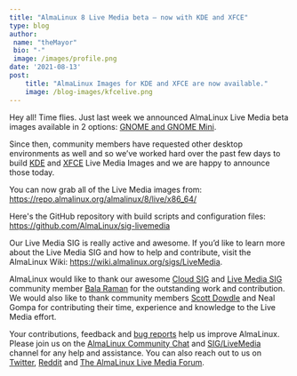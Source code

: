 ```yaml
---
title: "AlmaLinux 8 Live Media beta – now with KDE and XFCE"
type: blog
author: 
 name: "theMayor"
 bio: "-"
 image: /images/profile.png
date: '2021-08-13'
post:
    title: "AlmaLinux Images for KDE and XFCE are now available."
    image: /blog-images/kfcelive.png
---
```


Hey all! Time flies. Just last week we announced AlmaLinux Live Media beta images available in 2 options: [GNOME and GNOME Mini](https://almalinux.org/blog/announcing-almalinux-live-media-beta/).

Since then, community members have requested other desktop environments as well and so we’ve worked hard over the past few days to build [KDE](https://kde.org/) and [XFCE](https://www.xfce.org/) Live Media Images and we are happy to announce those today.

You can now grab all of the Live Media images from: https://repo.almalinux.org/almalinux/8/live/x86_64/

Here's the GitHub repository with build scripts and configuration files: https://github.com/AlmaLinux/sig-livemedia

Our Live Media SIG is really active and awesome. If you’d like to learn more about the Live Media SIG and how to help and contribute, visit the AlmaLinux Wiki: https://wiki.almalinux.org/sigs/LiveMedia.

AlmaLinux would like to thank our awesome [Cloud SIG](https://wiki.almalinux.org/sigs/Cloud.html) and [Live Media SIG](https://wiki.almalinux.org/sigs/LiveMedia.html) community member [Bala Raman](https://github.com/srbala) for the outstanding work and contribution. We would also like to thank community members [Scott Dowdle](https://fedoraproject.org/wiki/User:Dowdle) and Neal Gompa for contributing their time, experience and knowledge to the Live Media effort.

Your contributions, feedback and [bug reports](https://bugs.almalinux.org/) help us improve AlmaLinux. Please join us on the [AlmaLinux Community Chat](https://chat.almalinux.org/) and [SIG/LiveMedia](https://chat.almalinux.org/almalinux/channels/siglivemedia) channel for any help and assistance. You can also reach out to us on [Twitter](https://twitter.com/almalinux), [Reddit](https://reddit.com/r/almalinux) and [The AlmaLinux Live Media Forum](https://almalinux.discourse.group/c/sigs/live-media/26).